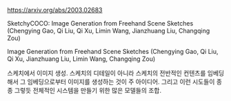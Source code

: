 https://arxiv.org/abs/2003.02683

SketchyCOCO: Image Generation from Freehand Scene Sketches (Chengying Gao, Qi Liu, Qi Xu, Limin Wang, Jianzhuang Liu, Changqing Zou)

Image Generation from Freehand Scene Sketches (Chengying Gao, Qi Liu, Qi Xu, Jianzhuang Liu, Limin Wang, Changqing Zou)

스케치에서 이미지 생성. 스케치의 디테일이 아니라 스케치의 전반적인 컨텐츠를 임베딩해서 그 임베딩으로부터 이미지를 생성하는 것이 주 아이디어. 그리고 이런 시도들이 종종 그렇듯 전체적인 시스템을 만들기 위한 많은 모델들의 조합.